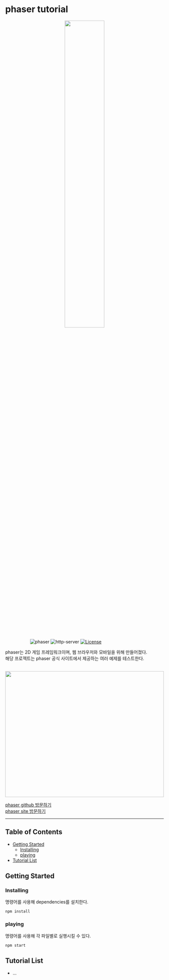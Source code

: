 # phaser tutorial

<p align="center"><a href="https://github.com/"><img width=50% src="https://wonjerry.github.io/images/github_logo.png"></a></p>

&nbsp;&nbsp;&nbsp;&nbsp;&nbsp;&nbsp;&nbsp;&nbsp;&nbsp;&nbsp;&nbsp;&nbsp;&nbsp;&nbsp;&nbsp;&nbsp;&nbsp;&nbsp;&nbsp;
![phaser](https://img.shields.io/badge/phaser-v3.55.2+-red.svg)
![http-server](https://img.shields.io/badge/httpserver-v13.0.1+-blue.svg)
[![License](https://img.shields.io/badge/license-MIT-orange.svg)](https://opensource.org/licenses/MIT)

phaser는 2D 게임 프레임워크이며, 웹 브라우저와 모바일을 위해 만들어졌다. <br/>
해당 프로젝트는 phaser 공식 사이트에서 제공하는 여러 예제를 테스트한다.

<br/>

<img src="https://blog.kakaocdn.net/dn/C2I55/btqDPKMnmSC/Hk215teKpxHtrvPOXMqkm1/img.jpg" height="400px" width="100%" />

<a href="https://github.com/photonstorm/phaser"> phaser github 방문하기</a> <br/>
<a href="https://phaser.io/"> phaser site 방문하기</a>


---

## Table of Contents

- [Getting Started](#getting-started)
  - [Installing](#Installing)
  - [playing](#playing)
- [Tutorial List](#tutorial-list)

## Getting Started

  ### Installing
  명령어를 사용해 dependencies를 설치한다.
  
  ```
  npm install
  ```
  
  ### playing
  명령어를 사용해 각 파일별로 실행시킬 수 있다.

  ```
  npm start
  ```

## Tutorial List
- ...
